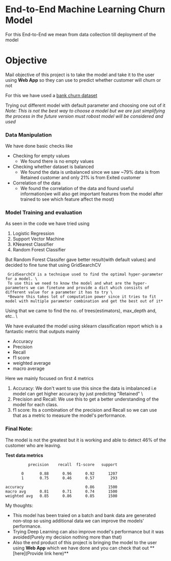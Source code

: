 <h1>End-to-End Machine Learning Churn Model</h1>
For this End-to-End we mean from data collection till deployment of the model

# Objective
Mail objective of this project is to take the model and take it to the user using **Web App** so they can use to predict whether customer will churn or not



For this we have used a [bank churn dataset](https://www.kaggle.com/datasets/adammaus/predicting-churn-for-bank-customers)


Trying out different model with default parameter and choosing one out of it \
*Note: This is not the best way to choose a model but we are just simplifying the process in the future version must robost model will be considered and used* 

### Data Manipulation 
We have done basic checks like
- Checking for empty values
  - We found there is no empty values
- Checking whether dataset is balanced 
  - We found the data is unbalanced since we saw ~79% data is from Retained customer and only 21% is from Exited customer 
- Correlation of the data
  - We found the correlation of the data and found useful information(we will also get important features from the model after trained to see which feature affect the most)

### Model Training and evaluation
As seen in the code we have tried using 
1. Logistic Regression
2. Support Vector Machine
3. KNearest Classifier
4. Random Forest Classifier

But Random Forest Classifer gave better result(with default values) and decided to fine tune that using GridSearchCV

     GridSearchCV is a technique used to find the optimal hyper-parameter for a model. \
     To use this we need to know the model and what are the hyper-parameters we can finetune and provide a dict which consists of different value for a parameter it has to try \
     *Beware this takes lot of computation power since it tries to fit model with multiple parameter combination and get the best out of it*
     
Using that we came to find the no. of trees(estimators), max_depth and, etc.. \

We have evaluated the model using sklearn classification report which is a fantastic metric that outputs mainly
- Accuracy
- Precision
- Recall 
- f1 score
- weighted average
- macro average

Here we mainly focused on first 4 metrics 
1. Accuracy: We don't want to use this since the data is imbalanced i.e model can get higher accuracy by just predicting "Retained" \
2. Precision and Recall: We use this to get a better understanding of the model for each class.
3. f1 score: Its a combination of the precision and Recall so we can use that as a metric to measure the model's performance.

### Final Note:
The model is not the greatest but it is working and able to detect 46% of the customer who are leaving.

**Test data metrics** 

              precision    recall  f1-score   support

           0       0.88      0.96      0.92      1207
           1       0.75      0.46      0.57       293

    accuracy                           0.86      1500
    macro avg      0.81      0.71      0.74      1500
    weighted avg   0.85      0.86      0.85      1500
    
My thoughts:
- This model has been traied on a batch and bank data are generated non-stop so using additional data we can improve the models' performance.
- Trying Deep Learning can also improve model's performance but it was avoided(Purely my decision nothing more than that)
- Also the end product of this project is bringing the model to the user using **Web App** which we have done and you can check that out ** [here](Provide link here)**

